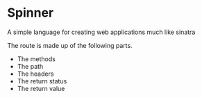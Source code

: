# Spinner
A simple language for creating web applications much like sinatra

The route is made up of the following parts.
+ The methods
+ The path
+ The headers
+ The return status
+ The return value
